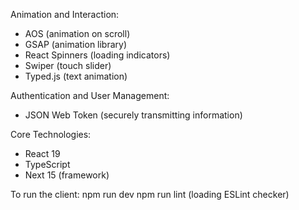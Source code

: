 Animation and Interaction:
- AOS (animation on scroll)
- GSAP (animation library)
- React Spinners (loading indicators)
- Swiper (touch slider)
- Typed.js (text animation)

Authentication and User Management:
- JSON Web Token (securely transmitting information)

Core Technologies:
- React 19
- TypeScript
- Next 15 (framework)





To run the client:
npm run dev
npm run lint (loading ESLint checker)